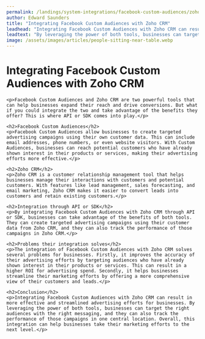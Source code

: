 ```yaml
---
permalink: /landings/system-integrations/facebook-custom-audiences/zoho-crm
author: Edward Saunders
title: "Integrating Facebook Custom Audiences with Zoho CRM"
leadhead: "Integrating Facebook Custom Audiences with Zoho CRM can result in more effective and streamlined advertising efforts for businesses"
leadtext: "By leveraging the power of both tools, businesses can target the right audiences with the right messaging, and they can also track the performance of those campaigns in one central location. Overall, this integration can help businesses take their marketing efforts to the next level."
image: /assets/images/articles/people-sitting-near-table.webp
---
```

<div class="arttext">	<h1>Integrating Facebook Custom Audiences with Zoho CRM</h1>

	<p>Facebook Custom Audiences and Zoho CRM are two powerful tools that can help businesses expand their reach and drive conversions. But what if you could integrate the two and take advantage of the benefits they offer? This is where API or SDK comes into play.</p>

	<h2>Facebook Custom Audiences</h2>
	<p>Facebook Custom Audiences allow businesses to create targeted advertising campaigns using their own customer data. This can include email addresses, phone numbers, or even website visitors. With Custom Audiences, businesses can reach potential customers who have already shown interest in their products or services, making their advertising efforts more effective.</p>

	<h2>Zoho CRM</h2>
	<p>Zoho CRM is a customer relationship management tool that helps businesses manage their interactions with customers and potential customers. With features like lead management, sales forecasting, and email marketing, Zoho CRM makes it easier to convert leads into customers and retain existing customers.</p>

	<h2>Integration through API or SDK</h2>
	<p>By integrating Facebook Custom Audiences with Zoho CRM through API or SDK, businesses can take advantage of the benefits of both tools. They can create targeted advertising campaigns using their customer data from Zoho CRM, and they can also track the performance of those campaigns in Zoho CRM.</p>

	<h2>Problems their integration solves</h2>
	<p>The integration of Facebook Custom Audiences with Zoho CRM solves several problems for businesses. Firstly, it improves the accuracy of their advertising efforts by targeting audiences who have already shown interest in their products or services. This can result in a higher ROI for advertising spend. Secondly, it helps businesses streamline their marketing efforts by offering a more comprehensive view of their customers and leads.</p>

	<h2>Conclusion</h2>
	<p>Integrating Facebook Custom Audiences with Zoho CRM can result in more effective and streamlined advertising efforts for businesses. By leveraging the power of both tools, businesses can target the right audiences with the right messaging, and they can also track the performance of those campaigns in one central location. Overall, this integration can help businesses take their marketing efforts to the next level.</p>

</div>